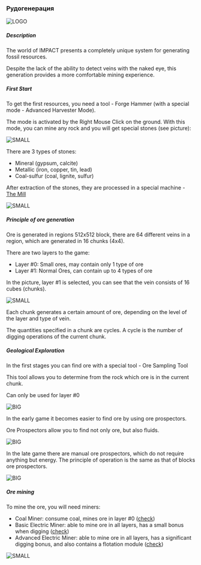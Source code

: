 ### Рудогенерация

![LOGO](https://cdn.discordapp.com/attachments/916393114166525974/928074818505560064/111.png)

##### Description

The world of IMPACT presents a completely unique system for generating fossil resources.

Despite the lack of the ability to detect veins with the naked eye, this generation provides a more comfortable mining experience.

##### First Start

To get the first resources, you need a tool - Forge Hammer (with a special mode - Advanced Harvester Mode).

The mode is activated by the Right Mouse Click on the ground.
With this mode, you can mine any rock and you will get special stones (see picture):

![SMALL](https://cdn.discordapp.com/attachments/916393114166525974/946019723617914910/unknown.png)

There are 3 types of stones:

- Mineral (gypsum, calcite)
- Metallic (iron, copper, tin, lead)
- Coal-sulfur (coal, lignite, sulfur)

After extraction of the stones, they are processed in a special machine - [The Mill](wiki/machines#themill)

![SMALL](https://cdn.discordapp.com/attachments/916393114166525974/946022528411893770/unknown.png)

##### Principle of ore generation

Ore is generated in regions 512x512 block, there are 64 different veins in a region, which are generated in 16 chunks (4x4).

There are two layers to the game:
- Layer #0: Small ores, may contain only 1 type of ore
- Layer #1: Normal Ores, can contain up to 4 types of ore

In the picture, layer #1 is selected, you can see that the vein consists of 16 cubes (chunks).

![SMALL](https://cdn.discordapp.com/attachments/916393114166525974/928061128100184124/unknown.png)

Each chunk generates a certain amount of ore, depending on the level of the layer and type of vein.

The quantities specified in a chunk are cycles. A cycle is the number of digging operations of the current chunk.

##### Geological Exploration

In the first stages you can find ore with a special tool - Ore Sampling Tool

This tool allows you to determine from the rock which ore is in the current chunk.

Can only be used for layer #0

![BIG](https://i.imgur.com/baAOsHM.gif)

In the early game it becomes easier to find ore by using ore prospectors.

Ore Prospectors allow you to find not only ore, but also fluids.

![BIG](https://i.imgur.com/mlj29PP.gif)

In the late game there are manual ore prospectors, which do not require anything but energy. The principle of operation is the same as that of blocks ore prospectors.

![BIG](https://i.imgur.com/dqtruf0.gif)

##### Ore mining

To mine the ore, you will need miners:
- Coal Miner: consume coal, mines ore in layer #0 ([check](/machines#coalminer))
- Basic Electric Miner: able to mine ore in all layers, has a small bonus when digging ([check](/machines#basicelectricminer))
- Advanced Electric Miner: able to mine ore in all layers, has a significant digging bonus, and also contains a flotation module ([check](/machines#advancedelectricminer))

![SMALL](https://cdn.discordapp.com/attachments/916393114166525974/928070934580068462/unknown.png)
